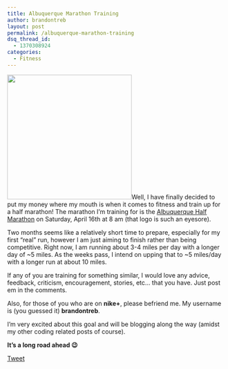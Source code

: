 ```yaml
---
title: Albuquerque Marathon Training
author: brandontreb
layout: post
permalink: /albuquerque-marathon-training
dsq_thread_id:
  - 1370308924
categories:
  - Fitness
---
```

<img class="alignright" title="albuquerque-marathon" src="http://www.active.com/images/upimages/Logo554.jpg" alt="" width="288" height="288" />Well, I have finally decided to put my money where my mouth is when it comes to fitness and train up for a half marathon! The marathon I&#8217;m training for is the [Albuquerque Half Marathon][1] on Saturday, April 16th at 8 am (that logo is such an eyesore).

Two months seems like a relatively short time to prepare, especially for my first &#8220;real&#8221; run, however I am just aiming to finish rather than being competitive. Right now, I am running about 3-4 miles per day with a longer day of ~5 miles. As the weeks pass, I intend on upping that to ~5 miles/day with a longer run at about 10 miles.

If any of you are training for something similar, I would love any advice, feedback, criticism, encouragement, stories, etc&#8230; that you have. Just post em in the comments.

Also, for those of you who are on **nike+**, please befriend me. My username is (you guessed it) **brandontreb**.

I&#8217;m very excited about this goal and will be blogging along the way (amidst my other coding related posts of course).

**It&#8217;s a long road ahead 😉**

<div style="">
  <a href="http://twitter.com/share" class="twitter-share-button" data-count="horizontal" data-text="Albuquerque Marathon Training" data-url="http://brandontreb.com/albuquerque-marathon-training"  data-via="brandontreb" data-related="brandontreb:">Tweet</a>
</div>

 [1]: http://www.active.com/running/albuquerque-nm/albuquerque-half-marathon-2011